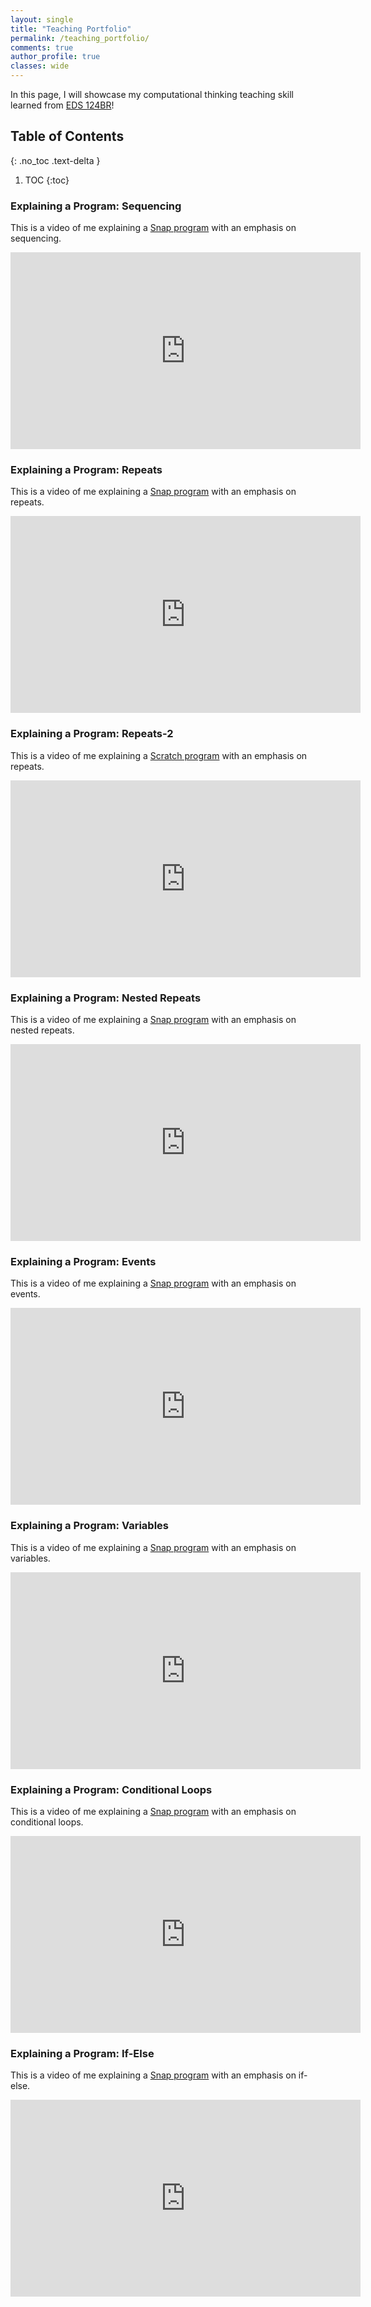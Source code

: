 ```yaml
---
layout: single
title: "Teaching Portfolio"
permalink: /teaching_portfolio/
comments: true
author_profile: true
classes: wide
---
```


In this page, I will showcase my computational thinking teaching skill learned from [EDS 124BR](https://sites.google.com/ucsd.edu/eds-124br/home?pli=1)!

## Table of Contents
{: .no_toc .text-delta }

1. TOC
{:toc}

### Explaining a Program: Sequencing

This is a video of me explaining a [Snap program](https://snap.berkeley.edu/project?username=wel019&projectname=WP_Sequencing) with an emphasis on sequencing.

<iframe width="560" height="315" src="https://www.youtube.com/embed/dG4tT8XV77w" title="YouTube video player" frameborder="0" allow="accelerometer; autoplay; clipboard-write; encrypted-media; gyroscope; picture-in-picture; web-share" allowfullscreen></iframe>

### Explaining a Program: Repeats

This is a video of me explaining a [Snap program](https://snap.berkeley.edu/project?username=wel019&projectname=WP_Repeats%2dcustomized) with an emphasis on repeats.

<iframe width="560" height="315" src="https://www.youtube.com/embed/exEdb5XSL2Q" title="YouTube video player" frameborder="0" allow="accelerometer; autoplay; clipboard-write; encrypted-media; gyroscope; picture-in-picture; web-share" allowfullscreen></iframe>

### Explaining a Program: Repeats-2

This is a video of me explaining a [Scratch program](https://scratch.mit.edu/projects/833029587) with an emphasis on repeats.

<iframe width="560" height="315" src="https://www.youtube.com/embed/DiAhX-gIxoQ" title="YouTube video player" frameborder="0" allow="accelerometer; autoplay; clipboard-write; encrypted-media; gyroscope; picture-in-picture; web-share" allowfullscreen></iframe>

### Explaining a Program: Nested Repeats

This is a video of me explaining a [Snap program](https://snap.berkeley.edu/project?username=wel019&projectname=WP_Nested_Repeats) with an emphasis on nested repeats.

<iframe width="560" height="315" src="https://www.youtube.com/embed/tbBNoStc5g0" title="YouTube video player" frameborder="0" allow="accelerometer; autoplay; clipboard-write; encrypted-media; gyroscope; picture-in-picture; web-share" allowfullscreen></iframe>


### Explaining a Program: Events

This is a video of me explaining a [Snap program](https://snap.berkeley.edu/project?username=wel019&projectname=WP_Events) with an emphasis on events.

<iframe width="560" height="315" src="https://www.youtube.com/embed/dSHD0yiYYsY" title="YouTube video player" frameborder="0" allow="accelerometer; autoplay; clipboard-write; encrypted-media; gyroscope; picture-in-picture; web-share" allowfullscreen></iframe>


### Explaining a Program: Variables

This is a video of me explaining a [Snap program](https://snap.berkeley.edu/project?username=wel019&projectname=WP_Variables) with an emphasis on variables.

<iframe width="560" height="315" src="https://www.youtube.com/embed/gmskfHIXgDM" title="YouTube video player" frameborder="0" allow="accelerometer; autoplay; clipboard-write; encrypted-media; gyroscope; picture-in-picture; web-share" allowfullscreen></iframe>


### Explaining a Program: Conditional Loops

This is a video of me explaining a [Snap program](https://snap.berkeley.edu/project?username=wel019&projectname=WP_Conditional_Loops) with an emphasis on conditional loops.


<iframe width="560" height="315" src="https://www.youtube.com/embed/umZtwQGH_rw" title="YouTube video player" frameborder="0" allow="accelerometer; autoplay; clipboard-write; encrypted-media; gyroscope; picture-in-picture; web-share" allowfullscreen></iframe>

### Explaining a Program: If-Else

This is a video of me explaining a [Snap program](https://snap.berkeley.edu/project?username=wel019&projectname=WP_If_Else) with an emphasis on if-else.

<iframe width="560" height="315" src="https://www.youtube.com/embed/EumYQKGaoow" title="YouTube video player" frameborder="0" allow="accelerometer; autoplay; clipboard-write; encrypted-media; gyroscope; picture-in-picture; web-share" allowfullscreen></iframe>




